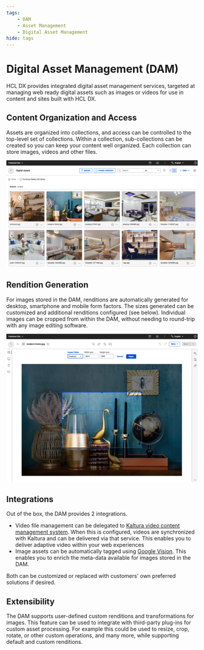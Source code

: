 ```yaml
---
tags:
    - DAM
    - Asset Management
    - Digital Asset Management
hide: tags
---
```


# Digital Asset Management (DAM)

HCL DX provides integrated digital asset management services, targeted at managing web ready digital assets such as images or videos for use in content and sites built with HCL DX.

## Content Organization and Access

Assets are organized into collections, and access can be controlled to the top-level set of collections. Within a collection, sub-collections can be created so you can keep your content well organized. Each collection can store images, videos and other files.

![DAM - Collections View](assets/dam-collection-view.png)

## Rendition Generation

For images stored in the DAM, renditions are automatically generated for desktop, smartphone and mobile form factors. The sizes generated can be customized and additional renditions configured (see below). Individual images can be cropped from within the DAM, without needing to round-trip with any image editing software.

![DAM - Image Editor](assets/dam-image-editor.png)

## Integrations

Out of the box, the DAM provides 2 integrations.

* Video file management can be delegated to [Kaltura video content management system](https://corp.kaltura.com/video-content-management-system/). When this is configured, videos are synchronized with Kaltura and can be delivered via that service. This enables you to deliver adaptive video within your web experiences
* Image assets can be automatically tagged using [Google Vision](https://cloud.google.com/vision/docs/detect-labels-image-api). This enables you to enrich the meta-data available for images stored in the DAM.

Both can be customized or replaced with customers' own preferred solutions if desired.

## Extensibility

The DAM supports user-defined custom renditions and transformations for images. This feature can be used to integrate with third-party plug-ins for custom asset processing. For example this could be used to resize, crop, rotate, or other custom operations, and many more, while supporting default and custom renditions.
